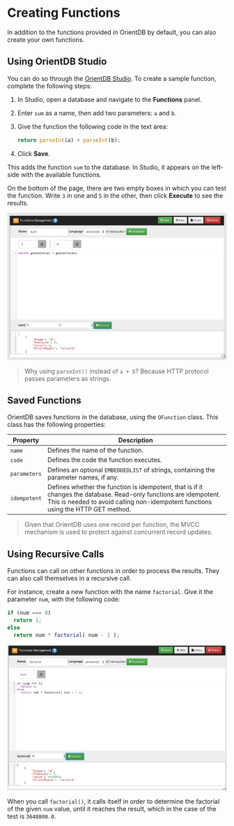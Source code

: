 # Creating Functions

In addition to the functions provided in OrientDB by default, you can also create your own functions.

## Using OrientDB Studio

You can do so through the [OrientDB Studio](Home-page.md). To create a sample function, complete the following steps:

1. In Studio, open a database and navigate to the **Functions** panel.

1. Enter `sum` as a name, then add two parameters: `a` and `b`.

1. Give the function the following code in the text area:

   ```javascript
   return parseInt(a) + parseInt(b);
   ```

1. Click **Save**.

This adds the function `sum` to the database.  In Studio, it appears on the left-side with the available functions.

On the bottom of the page, there are two empty boxes in which you can test the function.  Write `3` in one and `5` in the other, then click **Execute** to see the results.

![image](images/studio-function-sum.png)

>Why using `parseInt()` instead of `a + b`?  Because HTTP protocol passes parameters as strings.

## Saved Functions

OrientDB saves functions in the database, using the `OFunction` class.  This class has the following properties:

| Property | Description |
|---|---|
| `name` | Defines the name of the function. |
| `code` | Defines the code the function executes. |
| `parameters` | Defines an optional `EMBEDDEDLIST` of strings, containing the parameter names, if any. |
| `idempotent` | Defines whether the function is idempotent, that is if it changes the database.  Read-only functions are idempotent.  This is needed to avoid calling non-idempotent functions using the HTTP GET method. |

>Given that OrientDB uses one record per function, the MVCC mechanism is used to protect against concurrent record updates.



## Using Recursive Calls

Functions can call on other functions in order to process the results.  They can also call themselves in a recursive call.

For instance, create a new function with the name `factorial`.  Give it the parameter `num`, with the following code:

```javascript
if (num === 0)
  return 1;
else
  return num * factorial( num - 1 );
```

![image](images/studio-function-factorial.png)

When you call `factorial()`, it calls itself in order to determine the factorial of the given `num` value, until it reaches the result, which in the case of the test is `3648800.0`.
